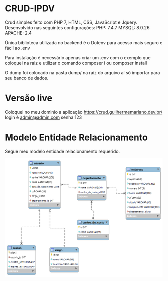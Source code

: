 # CRUD-IPDV
Crud simples feito com PHP 7, HTML, CSS, JavaScript e Jquery.
Desenvolvido nas seguintes configurações:
PHP: 7.4.7
MYSQL: 8.0.26
APACHE: 2.4

Única biblioteca utilizada no backend é o Dotenv para acesso mais seguro e fácil ao .env 

Para instalação é necessário apenas criar um .env com o exemplo que coloquei na raiz e utilizar o comando composer i ou composer install

O dump foi colocado na pasta dump/ na raiz do arquivo aí só importar para seu banco de dados.

# Versão live
Coloquei no meu dominio a aplicação https://crud.guilhermemariano.dev.br/ login é admin@admin.com senha 123

# Modelo Entidade Relacionamento

Segue meu modelo entidade relacionamento requerido. 


![](https://github.com/gmariano1/CRUD-IPDV/blob/main/images/idpv.png)
